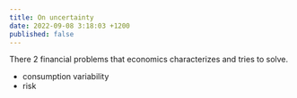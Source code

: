 ```yaml
---
title: On uncertainty
date: 2022-09-08 3:18:03 +1200
published: false
---
```


There 2 financial problems that economics characterizes and 
tries to solve. 

- consumption variability
- risk 

